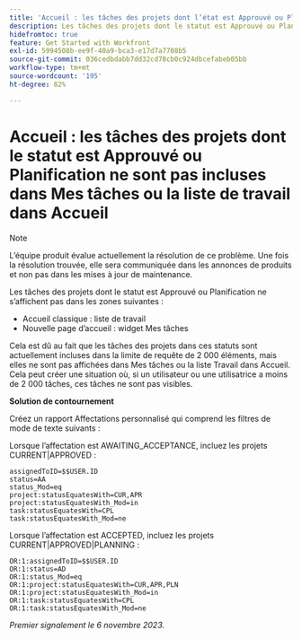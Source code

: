 ```yaml
---
title: 'Accueil : les tâches des projets dont l’état est Approuvé ou Planification ne sont pas incluses dans Mes tâches ou Liste de travail à domicile'
description: Les tâches des projets dont le statut est Approuvé ou Planification ne s’affichent pas dans Accueil. Une solution de contournement est disponible.
hidefromtoc: true
feature: Get Started with Workfront
exl-id: 5994508b-ee9f-40a9-bca3-e17d7a7708b5
source-git-commit: 036cedbdabb7dd32cd78cb0c924dbcefabeb05bb
workflow-type: tm+mt
source-wordcount: '195'
ht-degree: 82%

---
```


# Accueil : les tâches des projets dont le statut est Approuvé ou Planification ne sont pas incluses dans Mes tâches ou la liste de travail dans Accueil

>[!NOTE]
>
>L’équipe produit évalue actuellement la résolution de ce problème. Une fois la résolution trouvée, elle sera communiquée dans les annonces de produits et non pas dans les mises à jour de maintenance.

Les tâches des projets dont le statut est Approuvé ou Planification ne s’affichent pas dans les zones suivantes :

* Accueil classique : liste de travail
* Nouvelle page d’accueil : widget Mes tâches

Cela est dû au fait que les tâches des projets dans ces statuts sont actuellement incluses dans la limite de requête de 2 000 éléments, mais elles ne sont pas affichées dans Mes tâches ou la liste Travail dans Accueil. Cela peut créer une situation où, si un utilisateur ou une utilisatrice a moins de 2 000 tâches, ces tâches ne sont pas visibles.

**Solution de contournement**

Créez un rapport Affectations personnalisé qui comprend les filtres de mode de texte suivants :

Lorsque l’affectation est AWAITING_ACCEPTANCE, incluez les projets CURRENT|APPROVED :

```
assignedToID=$$USER.ID
status=AA
status_Mod=eq
project:statusEquatesWith=CUR,APR
project:statusEquatesWith_Mod=in
task:statusEquatesWith=CPL
task:statusEquatesWith_Mod=ne
```

Lorsque l’affectation est ACCEPTED, incluez les projets CURRENT|APPROVED|PLANNING :

```
OR:1:assignedToID=$$USER.ID
OR:1:status=AD
OR:1:status_Mod=eq
OR:1:project:statusEquatesWith=CUR,APR,PLN
OR:1:project:statusEquatesWith_Mod=in
OR:1:task:statusEquatesWith=CPL
OR:1:task:statusEquatesWith_Mod=ne
```

_Premier signalement le 6 novembre 2023._
